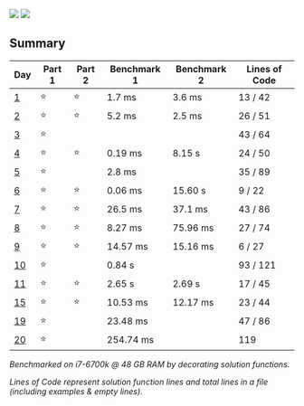 ![](https://img.shields.io/badge/days%20completed-14-red)
![](https://img.shields.io/badge/stars%20⭐-23-yellow)

## Summary
|       Day         |Part 1|Part 2|Benchmark 1|Benchmark 2|Lines of Code|
|-------------------|------|------|-----------|-----------|-------------|
| [1](./day_01.py)  |⭐   |⭐    |   1.7  ms |   3.6  ms |  13 / 42    |
| [2](./day_02.py)  |⭐   |⭐    |   5.2  ms |   2.5  ms |  26 / 51    |
| [3](./day_03.py)  |⭐   |      |           |           |  43 / 64    |
| [4](./day_04.py)  |⭐   |⭐    |   0.19 ms |    8.15 s |  24 / 50    |
| [5](./day_05.py)  |⭐   |      |    2.8 ms |           |  35 / 89    |
| [6](./day_06.py)  |⭐   |⭐    |   0.06 ms |   15.60 s |  9 / 22     |
| [7](./day_07.py)  |⭐   |⭐    |   26.5 ms |   37.1 ms |  43 / 86    |
| [8](./day_08.py)  |⭐   |⭐    |   8.27 ms |  75.96 ms |  27 / 74    |
| [9](./day_09.py)  |⭐   |⭐    |  14.57 ms |  15.16 ms |  6 / 27     |
| [10](./day_10.py) |⭐   |      |    0.84 s |           |  93 / 121   |
| [11](./day_11.py) |⭐   |⭐    |    2.65 s |    2.69 s |  17 / 45   |
| [15](./day_15.py) |⭐   |⭐    |   10.53 ms | 12.17 ms |  23 / 44   |
| [19](./day_19.py) |⭐   |      |   23.48 ms |           |  47 / 86   |
| [20](./day_20.py) |⭐   |      |  254.74 ms |           |  119       |


*Benchmarked on i7-6700k @ 48 GB RAM by decorating solution functions.*

*Lines of Code represent solution function lines and total lines in a file (including examples & empty lines).*

